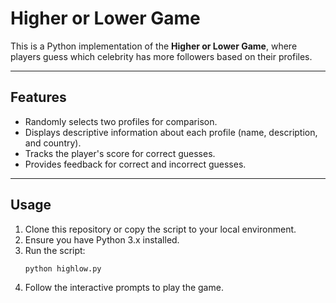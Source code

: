 # Higher or Lower Game

This is a Python implementation of the **Higher or Lower Game**, where players guess which celebrity has more followers based on their profiles.

---

## Features

- Randomly selects two profiles for comparison.
- Displays descriptive information about each profile (name, description, and country).
- Tracks the player's score for correct guesses.
- Provides feedback for correct and incorrect guesses.

---

## Usage

1. Clone this repository or copy the script to your local environment.
2. Ensure you have Python 3.x installed.
3. Run the script:
   ```bash
   python highlow.py
   ```
4. Follow the interactive prompts to play the game.

